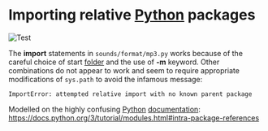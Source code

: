# Importing relative [Python](https://www.python.org/) packages

![Test](https://github.com/philiprbrenan/relativePythonPackages/workflows/Test/badge.svg)

The __import__ statements in ```sounds/format/mp3.py``` works because of the
careful choice of start [folder](https://en.wikipedia.org/wiki/File_folder) and the use of **-m** keyword.  Other
combinations do not appear to work and seem to require appropriate
modifications of ```sys.path``` to avoid the infamous message:

```
ImportError: attempted relative import with no known parent package
```

Modelled on the highly confusing [Python](https://www.python.org/) [documentation](https://en.wikipedia.org/wiki/Software_documentation): https://docs.python.org/3/tutorial/modules.html#intra-package-references
